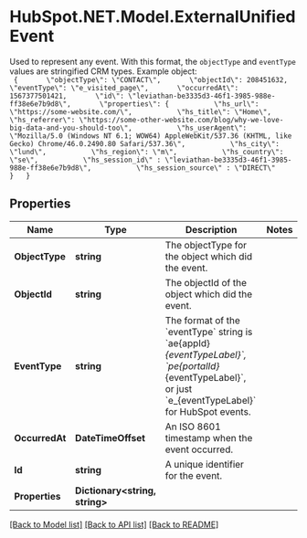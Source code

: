 # HubSpot.NET.Model.ExternalUnifiedEvent
Used to represent any event. With this format, the `objectType` and `eventType` values are stringified CRM types. Example object: <br/> ```  {       \"objectType\": \"CONTACT\",       \"objectId\": 208451632,       \"eventType\": \"e_visited_page\",       \"occurredAt\": 1567377501421,       \"id\": \"leviathan-be3335d3-46f1-3985-988e-ff38e6e7b9d8\",       \"properties\": {           \"hs_url\": \"https://some-website.com/\",           \"hs_title\": \"Home\",           \"hs_referrer\": \"https://some-other-website.com/blog/why-we-love-big-data-and-you-should-too\",           \"hs_userAgent\": \"Mozilla/5.0 (Windows NT 6.1; WOW64) AppleWebKit/537.36 (KHTML, like Gecko) Chrome/46.0.2490.80 Safari/537.36\",           \"hs_city\": \"lund\",           \"hs_region\": \"m\",           \"hs_country\": \"se\",           \"hs_session_id\" : \"leviathan-be3335d3-46f1-3985-988e-ff38e6e7b9d8\",           \"hs_session_source\" : \"DIRECT\"       }   }       ```

## Properties

Name | Type | Description | Notes
------------ | ------------- | ------------- | -------------
**ObjectType** | **string** | The objectType for the object which did the event. | 
**ObjectId** | **string** | The objectId of the object which did the event. | 
**EventType** | **string** | The format of the &#x60;eventType&#x60; string is &#x60;ae{appId}_{eventTypeLabel}&#x60;, &#x60;pe{portalId}_{eventTypeLabel}&#x60;, or just &#x60;e_{eventTypeLabel}&#x60; for HubSpot events. | 
**OccurredAt** | **DateTimeOffset** | An ISO 8601 timestamp when the event occurred. | 
**Id** | **string** | A unique identifier for the event. | 
**Properties** | **Dictionary&lt;string, string&gt;** |  | 

[[Back to Model list]](../README.md#documentation-for-models) [[Back to API list]](../README.md#documentation-for-api-endpoints) [[Back to README]](../README.md)

